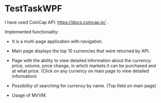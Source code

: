 # TestTaskWPF

I have used CoinCap API: https://docs.coincap.io/ .

Implemented functionality:

- It is a multi-page application with navigation.

- Main page displays the top 10 currencies that were returned by API.

- Page with the ability to view detailed information about the currency: price, volume, price change, in which markets it can be purchased and at what price.
(Click on any currency on main page to view detailed information)

- Possibility of searching for currency by name.
(Top field on main page)

- Usage of MVVM.

